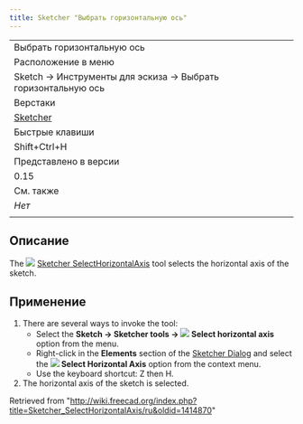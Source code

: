 ```yaml
---
title: Sketcher "Выбрать горизонтальную ось"
---
```

|  |
| --- |
| Выбрать горизонтальную ось |
| Расположение в меню |
| Sketch → Инструменты для эскиза → Выбрать горизонтальную ось |
| Верстаки |
| [Sketcher](/Sketcher_Workbench/ru "Sketcher Workbench/ru") |
| Быстрые клавиши |
| Shift+Ctrl+H |
| Представлено в версии |
| 0.15 |
| См. также |
| *Нет* |
|  |

## Описание

The ![](/images/Sketcher_SelectHorizontalAxis.svg) [Sketcher SelectHorizontalAxis](/Sketcher_SelectHorizontalAxis "Sketcher SelectHorizontalAxis") tool selects the horizontal axis of the sketch.

## Применение

1. There are several ways to invoke the tool:
   * Select the **Sketch → Sketcher tools → ![](/images/Sketcher_SelectHorizontalAxis.svg) Select horizontal axis** option from the menu.
   * Right-click in the **Elements** section of the [Sketcher Dialog](/Sketcher_Dialog "Sketcher Dialog") and select the **![](/images/Sketcher_SelectHorizontalAxis.svg) Select Horizontal Axis** option from the context menu.
   * Use the keyboard shortcut: Z then H.
2. The horizontal axis of the sketch is selected.

Retrieved from "<http://wiki.freecad.org/index.php?title=Sketcher_SelectHorizontalAxis/ru&oldid=1414870>"
